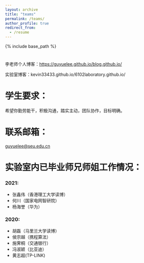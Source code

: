 ```yaml
---
layout: archive
title: "teams"
permalink: /teams/
author_profile: true
redirect_from:
  - /resume
---
```



{% include base_path %}

# 

李老师个人博客：https://guyuelee.github.io/blog.github.io/

实验室博客：kevin33433.github.io/6102laboratory.github.io/



# 学生要求：
  希望你勤劳能干，积极沟通，踏实主动，团队协作，目标明确。

# 联系邮箱：
  guyuelee@seu.edu.cn





# 实验室内已毕业师兄师姐工作情况：
### 2021:
- 张鑫伟（香港理工大学读博）
- 何川（国家电网智研院）
- 杨海誉（华为）
### 2020:
- 胡磊（马里兰大学读博）
- 侯宗越（携程算法）
- 施霁桐（交通银行）
- 冯淑颖（比亚迪）
- 黄志超(TP-LINK)
